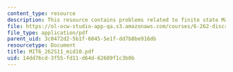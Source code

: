 ```yaml
---
content_type: resource
description: This resource contains problems related to finite state Markov chain.
file: https://ol-ocw-studio-app-qa.s3.amazonaws.com/courses/6-262-discrete-stochastic-processes-spring-2011/14dd76cd3f55fd11d64d62609f1c3b0b_MIT6_262S11_mid10.pdf
file_type: application/pdf
parent_uid: 3c0472d2-5b1f-6045-5e1f-dd7b8be916db
resourcetype: Document
title: MIT6_262S11_mid10.pdf
uid: 14dd76cd-3f55-fd11-d64d-62609f1c3b0b
---
```

